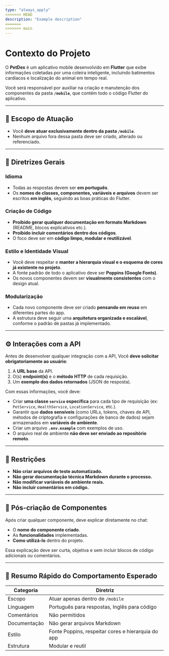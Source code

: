 ```yaml
---
type: "always_apply"
<<<<<<< HEAD
description: "Example description"
=======
>>>>>>> main
---
```


# Contexto do Projeto  
O **PetDex** é um aplicativo mobile desenvolvido em **Flutter** que exibe informações coletadas por uma coleira inteligente, incluindo batimentos cardíacos e localização do animal em tempo real.

Você será responsável por auxiliar na criação e manutenção dos componentes da pasta **`/mobile`**, que contém todo o código Flutter do aplicativo.

---

## 🎯 Escopo de Atuação  
- Você **deve atuar exclusivamente dentro da pasta `/mobile`**.  
- Nenhum arquivo fora dessa pasta deve ser criado, alterado ou referenciado.  

---

## 🧭 Diretrizes Gerais  

### Idioma  
- Todas as respostas devem ser **em português**.  
- Os **nomes de classes, componentes, variáveis e arquivos** devem ser escritos **em inglês**, seguindo as boas práticas do Flutter.

### Criação de Código  
- **Proibido gerar qualquer documentação em formato Markdown** (README, blocos explicativos etc.).  
- **Proibido incluir comentários dentro dos códigos**.  
- O foco deve ser em **código limpo, modular e reutilizável**.

### Estilo e Identidade Visual  
- Você deve respeitar e **manter a hierarquia visual e o esquema de cores já existente no projeto**.  
- A fonte padrão de todo o aplicativo deve ser **Poppins (Google Fonts)**.  
- Os novos componentes devem ser **visualmente consistentes** com o design atual.

### Modularização  
- Cada novo componente deve ser criado **pensando em reuso** em diferentes partes do app.  
- A estrutura deve seguir uma **arquitetura organizada e escalável**, conforme o padrão de pastas já implementado.

---

## ⚙️ Interações com a API  

Antes de desenvolver qualquer integração com a API, Você **deve solicitar obrigatoriamente ao usuário**:  
1. A **URL base** da API.  
2. O(s) **endpoint(s)** e o **método HTTP** de cada requisição.  
3. Um **exemplo dos dados retornados** (JSON de resposta).  

Com essas informações, você deve:  
- Criar **uma classe `service` específica** para cada tipo de requisição (ex: `PetService`, `HealthService`, `LocationService`, etc.).  
- Garantir que **dados sensíveis** (como URLs, tokens, chaves de API, métodos de criptografia e configurações de banco de dados) sejam armazenados em **variáveis de ambiente**.  
- Criar um arquivo **`.env.example`** com exemplos de uso.  
- O arquivo real de ambiente **não deve ser enviado ao repositório remoto**.

---

## 🚫 Restrições  
- **Não criar arquivos de teste automatizado.**  
- **Não gerar documentação técnica Markdown durante o processo.**  
- **Não modificar variáveis de ambiente reais.**  
- **Não incluir comentários em código.**

---

## 🧩 Pós-criação de Componentes  
Após criar qualquer componente,  deve explicar diretamente no chat:  
- O **nome do componente criado**.  
- As **funcionalidades** implementadas.  
- **Como utilizá-lo** dentro do projeto.  

Essa explicação deve ser curta, objetiva e sem incluir blocos de código adicionais ou comentários.

---

## 🔁 Resumo Rápido do Comportamento Esperado  

| Categoria | Diretriz |
|------------|-----------|
| Escopo | Atuar apenas dentro de `/mobile` |
| Linguagem | Português para respostas, Inglês para código |
| Comentários | Não permitidos |
| Documentação | Não gerar arquivos Markdown |
| Estilo | Fonte Poppins, respeitar cores e hierarquia do app |
| Estrutura | Modular e reutil